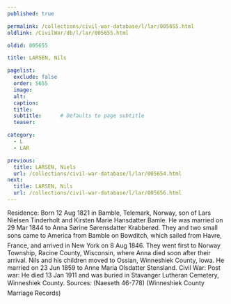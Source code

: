 ```yaml
---
published: true

permalink: /collections/civil-war-database/l/lar/005655.html
oldlink: /CivilWar/db/l/lar/005655.html

oldid: 005655

title: LARSEN, Nils

pagelist:
  exclude: false
  order: 5655
  image: 
  alt:
  caption:
  title:
  subtitle:      # Defaults to page subtitle
  teaser:

category: 
  - L 
  - LAR

previous:
  title: LARSEN, Niels
  url: /collections/civil-war-database/l/lar/005654.html  
next:
  title: LARSEN, Nils
  url: /collections/civil-war-database/l/lar/005656.html   
---
```

Residence: Born 12 Aug 1821 in Bamble, Telemark, Norway, son of Lars Nielsen Tinderholt and Kirsten Marie Hansdatter Bamle. He was married on 29 Mar 1844 to Anna S&oslash;rine S&oslash;rensdatter Krabber&oslash;d. They and two small sons came to America from Bamble on &#147;Bowditch&#148;, which sailed from Havre, France, and arrived in New York on 8 Aug 1846. They went first to Norway Township, Racine County, Wisconsin, where Anna died soon after their arrival. Nils and his children moved to Ossian, Winneshiek County, Iowa. He married on 23 Jun 1859 to Anne Maria Olsdatter Stensland. Civil War: Post war: He died 13 Jan 1911 and was buried in Stavanger Lutheran Cemetery, Winneshiek County. Sources: (Naeseth &#146;46-778) (Winneshiek County Marriage Records)